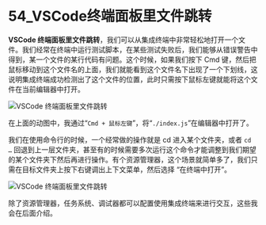 # 54_VSCode终端面板里文件跳转

**VSCode 终端面板里文件跳转**，我们可以从集成终端中非常轻松地打开一个文件。我们经常在终端中运行测试脚本，在某些测试失败后，我们能够从错误警告中得到，某一个文件的某行代码有问题。这个时候，如果我们按下 Cmd 键，然后把鼠标移动到这个文件名的上面，我们就能看到这个文件名下出现了一个下划线，这说明集成终端成功检测出了这个文件的位置，此时只需按下鼠标左键就能将这个文件在当前编辑器中打开。

![VSCode 终端面板里文件跳转](https://img.geek-docs.com/vscode/terminal/terminal-11.gif)

在上面的动图中，我通过“`Cmd + 鼠标左键`”，将“`./index.js`”在编辑器中打开了。

我们在使用命令行的时候，一个经常做的操作就是 cd 进入某个文件夹，或者 `cd …` 回退到上一层文件夹，甚至有的时候需要多次运行这个命令才能调整到我们期望的某个文件夹下然后再进行操作。有个资源管理器，这个场景就简单多了，我们只需在目标文件夹上按下右键调出上下文菜单，然后选择 “在终端中打开”。

![VSCode 终端面板里文件跳转](https://img.geek-docs.com/vscode/terminal/terminal-14.gif)

除了资源管理器，任务系统、调试器都可以配置使用集成终端来进行交互，这些我会在后面介绍。